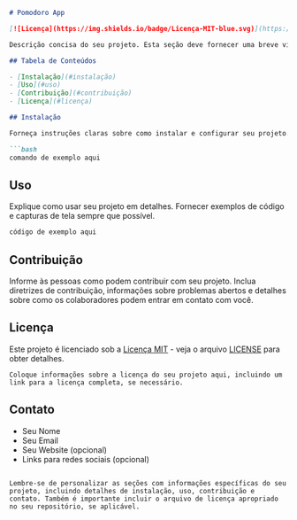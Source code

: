 ```markdown
# Pomodoro App

[![Licença](https://img.shields.io/badge/Licença-MIT-blue.svg)](https://opensource.org/licenses/MIT)

Descrição concisa do seu projeto. Esta seção deve fornecer uma breve visão geral do que o projeto faz e por que é útil.

## Tabela de Conteúdos

- [Instalação](#instalação)
- [Uso](#uso)
- [Contribuição](#contribuição)
- [Licença](#licença)

## Instalação

Forneça instruções claras sobre como instalar e configurar seu projeto. Inclua requisitos de sistema, dependências e etapas necessárias para executar o projeto com sucesso.

```bash
comando de exemplo aqui
```

## Uso

Explique como usar seu projeto em detalhes. Fornecer exemplos de código e capturas de tela sempre que possível.

```python
código de exemplo aqui
```

## Contribuição

Informe às pessoas como podem contribuir com seu projeto. Inclua diretrizes de contribuição, informações sobre problemas abertos e detalhes sobre como os colaboradores podem entrar em contato com você.

## Licença

Este projeto é licenciado sob a [Licença MIT](LICENSE) - veja o arquivo [LICENSE](LICENSE) para obter detalhes.

```
Coloque informações sobre a licença do seu projeto aqui, incluindo um link para a licença completa, se necessário.
```

## Contato

- Seu Nome
- Seu Email
- Seu Website (opcional)
- Links para redes sociais (opcional)
```

Lembre-se de personalizar as seções com informações específicas do seu projeto, incluindo detalhes de instalação, uso, contribuição e contato. Também é importante incluir o arquivo de licença apropriado no seu repositório, se aplicável.
